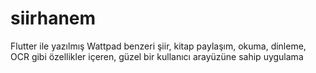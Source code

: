 # siirhanem

Flutter ile yazılmış Wattpad benzeri şiir, kitap paylaşım, okuma, dinleme, OCR gibi özellikler içeren, güzel bir kullanıcı arayüzüne sahip uygulama
